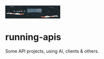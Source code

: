 <img src = 'https://github.com/r3vskd/running-apis/blob/main/images/101-postmanaut-api.png' height="41" width="174" ></img>
# running-apis
Some API projects, using AI, clients &amp; others.
